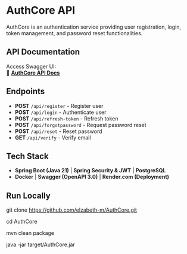 # AuthCore API

AuthCore is an authentication service providing user registration, login, token management, and password reset functionalities.

## API Documentation

Access Swagger UI:  
🔗 **[AuthCore API Docs](https://authcore.onrender.com)**

## Endpoints

- **POST** `/api/register` - Register user  
- **POST** `/api/login` - Authenticate user  
- **POST** `/api/refresh-token` - Refresh token  
- **POST** `/api/forgotpassword` - Request password reset  
- **POST** `/api/reset` - Reset password  
- **GET** `/api/verify` - Verify email  

## Tech Stack

- **Spring Boot (Java 21)** | **Spring Security & JWT** | **PostgreSQL**  
- **Docker** | **Swagger (OpenAPI 3.0)** | **Render.com (Deployment)**  

## Run Locally

git clone https://github.com/elzabeth-m/AuthCore.git

cd AuthCore

mvn clean package

java -jar target/AuthCore.jar
